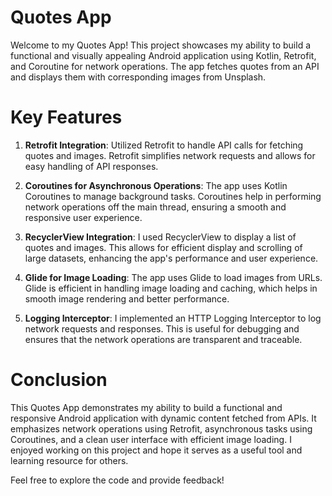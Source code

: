 # Quotes App
Welcome to my Quotes App! This project showcases my ability to build a functional and visually appealing Android application using Kotlin, Retrofit, and Coroutine for network operations. The app fetches quotes from an API and displays them with corresponding images from Unsplash.

# Key Features
1. **Retrofit Integration**: 
   Utilized Retrofit to handle API calls for fetching quotes and images. Retrofit simplifies network requests and allows for easy handling of API responses.

2. **Coroutines for Asynchronous Operations**: 
   The app uses Kotlin Coroutines to manage background tasks. Coroutines help in performing network operations off the main thread, ensuring a smooth and responsive user experience.

3. **RecyclerView Integration**: 
   I used RecyclerView to display a list of quotes and images. This allows for efficient display and scrolling of large datasets, enhancing the app's performance and user experience.

4. **Glide for Image Loading**: 
   The app uses Glide to load images from URLs. Glide is efficient in handling image loading and caching, which helps in smooth image rendering and better performance.

5. **Logging Interceptor**: 
   I implemented an HTTP Logging Interceptor to log network requests and responses. This is useful for debugging and ensures that the network operations are transparent and traceable.


# Conclusion
This Quotes App demonstrates my ability to build a functional and responsive Android application with dynamic content fetched from APIs. It emphasizes network operations using Retrofit, asynchronous tasks using Coroutines, and a clean user interface with efficient image loading. I enjoyed working on this project and hope it serves as a useful tool and learning resource for others.

Feel free to explore the code and provide feedback!
